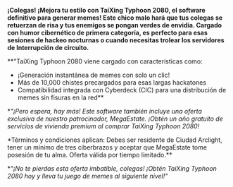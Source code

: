 **¡Colegas! ¡Mejora tu estilo con TaiXing Typhoon 2080, el software definitivo para generar memes! Este chico malo hará que tus colegas se retuerzan de risa y tus enemigos se pongan verdes de envidia. Cargado con humor cibernético de primera categoría, es perfecto para esas sesiones de hackeo nocturnas o cuando necesitas trolear los servidores de Interrupción de circuito.**

\*\*"TaiXing Typhoon 2080 viene cargado con características como:

- ¡Generación instantánea de memes con solo un clic!
- Más de 10,000 chistes precargados para esas largas hackatones
- Compatibilidad integrada con Cyberdeck (CIC) para una distribución de memes sin fisuras en la red\*\*

\*_"¡Pero espera, hay más! Este software también incluye una oferta exclusiva de nuestro patrocinador, MegaEstate. ¡Obtén un año gratuito de servicios de vivienda premium al comprar TaiXing Typhoon 2080!_

\*Términos y condiciones aplican: Debes ser residente de Ciudad Arclight, tener un mínimo de tres ciberbrazos y aceptar que MegaEstate tome posesión de tu alma. Oferta válida por tiempo limitado.\*\*

\*_"¡No te pierdas esta oferta imbatible, colegas! ¡Obtén TaiXing Typhoon 2080 hoy y lleva tu juego de memes al siguiente nivel!"_

